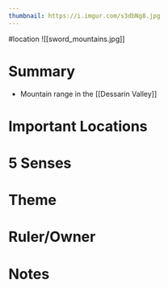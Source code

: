 ```yaml
---
thumbnail: https://i.imgur.com/s3dbNg8.jpg
---
```

#location
![[sword_mountains.jpg]]
# Summary
- Mountain range in the [[Dessarin Valley]]

# Important Locations
# 5 Senses
# Theme
# Ruler/Owner
# Notes
